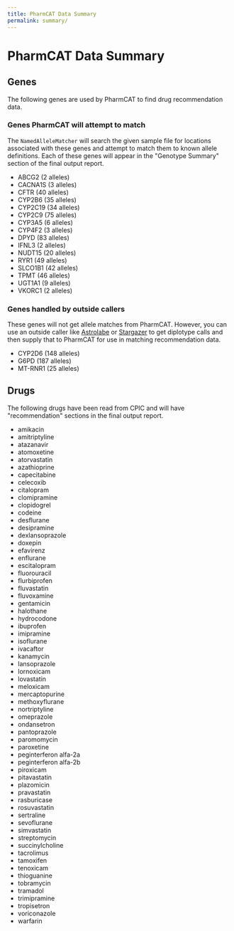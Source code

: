 ```yaml
---
title: PharmCAT Data Summary
permalink: summary/
---
```


# PharmCAT Data Summary

## Genes

The following genes are used by PharmCAT to find drug recommendation data.

### Genes PharmCAT will attempt to match

The `NamedAlleleMatcher` will search the given sample file for locations associated with these genes and attempt to match them to known allele definitions. Each of these genes will appear in the "Genotype Summary" section of the final output report.

- ABCG2 (2 alleles)
- CACNA1S (3 alleles)
- CFTR (40 alleles)
- CYP2B6 (35 alleles)
- CYP2C19 (34 alleles)
- CYP2C9 (75 alleles)
- CYP3A5 (6 alleles)
- CYP4F2 (3 alleles)
- DPYD (83 alleles)
- IFNL3 (2 alleles)
- NUDT15 (20 alleles)
- RYR1 (49 alleles)
- SLCO1B1 (42 alleles)
- TPMT (46 alleles)
- UGT1A1 (9 alleles)
- VKORC1 (2 alleles)

### Genes handled by outside callers

These genes will not get allele matches from PharmCAT. However, you can use an outside caller like [Astrolabe](https://www.childrensmercy.org/childrens-mercy-research-institute/research-areas/genomic-medicine-center/data-and-software-resources/) or [Stargazer](https://stargazer.gs.washington.edu/stargazerweb/index.html) to get diplotype calls and then supply that to PharmCAT for use in matching recommendation data.

- CYP2D6 (148 alleles)
- G6PD (187 alleles)
- MT-RNR1 (25 alleles)


## Drugs

The following drugs have been read from CPIC and will have "recommendation" sections in the final output report.

- amikacin
- amitriptyline
- atazanavir
- atomoxetine
- atorvastatin
- azathioprine
- capecitabine
- celecoxib
- citalopram
- clomipramine
- clopidogrel
- codeine
- desflurane
- desipramine
- dexlansoprazole
- doxepin
- efavirenz
- enflurane
- escitalopram
- fluorouracil
- flurbiprofen
- fluvastatin
- fluvoxamine
- gentamicin
- halothane
- hydrocodone
- ibuprofen
- imipramine
- isoflurane
- ivacaftor
- kanamycin
- lansoprazole
- lornoxicam
- lovastatin
- meloxicam
- mercaptopurine
- methoxyflurane
- nortriptyline
- omeprazole
- ondansetron
- pantoprazole
- paromomycin
- paroxetine
- peginterferon alfa-2a
- peginterferon alfa-2b
- piroxicam
- pitavastatin
- plazomicin
- pravastatin
- rasburicase
- rosuvastatin
- sertraline
- sevoflurane
- simvastatin
- streptomycin
- succinylcholine
- tacrolimus
- tamoxifen
- tenoxicam
- thioguanine
- tobramycin
- tramadol
- trimipramine
- tropisetron
- voriconazole
- warfarin
